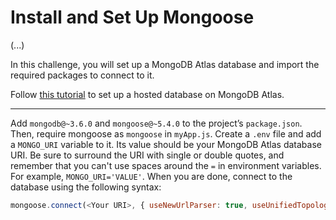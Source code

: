 # Install and Set Up Mongoose

(...)

In this challenge, you will set up a MongoDB Atlas database and import the required packages to connect to it.

Follow [this tutorial](https://www.freecodecamp.org/news/get-started-with-mongodb-atlas/) to set up a hosted database on MongoDB Atlas.

---

Add `mongodb@~3.6.0` and `mongoose@~5.4.0` to the project’s `package.json`. Then, require mongoose as `mongoose` in `myApp.js`. Create a `.env` file and add a `MONGO_URI` variable to it. Its value should be your MongoDB Atlas database URI. Be sure to surround the URI with single or double quotes, and remember that you can't use spaces around the `=` in environment variables. For example, `MONGO_URI='VALUE'`. When you are done, connect to the database using the following syntax:

```javascript
mongoose.connect(<Your URI>, { useNewUrlParser: true, useUnifiedTopology: true });
```